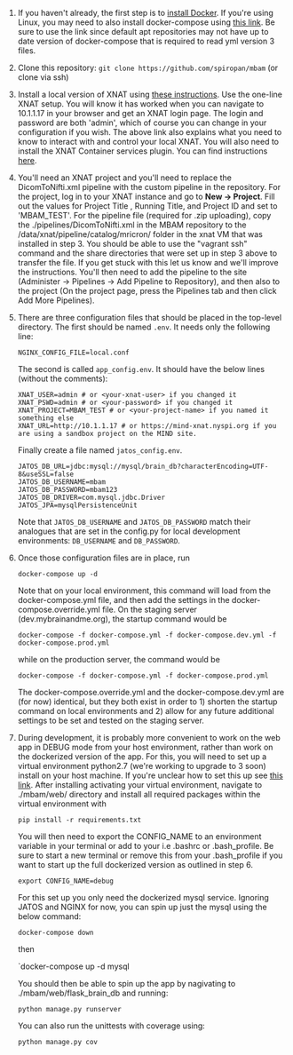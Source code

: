 1. If you haven't already, the first step is to [install Docker](https://docs.docker.com/install/). If you're using Linux,
   you may need to also install docker-compose using [this link](https://docs.docker.com/compose/install/). Be sure to use the link since
   default apt repositories may not have up to date version of docker-compose that is required to read yml version 3 files.

2. Clone this repository:
   `git clone https://github.com/spiropan/mbam`
   (or clone via ssh)

3. Install a local version of XNAT using [these instructions](https://wiki.xnat.org/display/XNAT17/Running+XNAT+in+a+Vagrant+Virtual+Machine).
   Use the one-line XNAT setup.  You will know it has worked when you can navigate to 10.1.1.17 in your browser and get an XNAT login page.
   The login and password are both 'admin', which of course you can change in your configuration if you wish.
   The above link also explains what you need to know to interact with and control your local XNAT. You will also need to install
   the XNAT Container services plugin. You can find instructions [here](https://github.com/MIND-NYSPI/xnat-cs-tutorial/blob/master/tutorial_part1.md#installing-the-container-service-plugin).

4. You'll need an XNAT project and you'll need to replace the DicomToNifti.xml pipeline with the custom pipeline in the repository.
   For the project, log in to your XNAT instance and go to **New -> Project**.  Fill out the values for Project Title , Running Title,
   and Project ID and set to 'MBAM_TEST'. For the pipeline file (required for .zip uploading), copy the ./pipelines/DicomToNifti.xml
   in the MBAM repository to the /data/xnat/pipeline/catalog/mricron/ folder in the xnat VM that was installed in step 3. You should be
   able to use the "vagrant ssh" command and the share directories that were set up in step 3 above to transfer the file. If you get
   stuck with this let us know and we'll improve the instructions. You'll then need to add the pipeline to the site
   (Administer -> Pipelines -> Add Pipeline to Repository), and then also to the project (On the project page, press the Pipelines
   tab and then click Add More Pipelines).

5. There are three configuration files that should be placed in the top-level directory.  The first should be named `.env`.  It needs
   only the following line:

   `NGINX_CONFIG_FILE=local.conf`

   The second is called `app_config.env`.  It should have the below lines (without the comments):

   ```
   XNAT_USER=admin # or <your-xnat-user> if you changed it
   XNAT_PSWD=admin # or <your-password> if you changed it
   XNAT_PROJECT=MBAM_TEST # or <your-project-name> if you named it something else
   XNAT_URL=http://10.1.1.17 # or https://mind-xnat.nyspi.org if you are using a sandbox project on the MIND site.
   ````

   Finally create a file named `jatos_config.env`.

   ```
   JATOS_DB_URL=jdbc:mysql://mysql/brain_db?characterEncoding=UTF-8&useSSL=false
   JATOS_DB_USERNAME=mbam
   JATOS_DB_PASSWORD=mbam123
   JATOS_DB_DRIVER=com.mysql.jdbc.Driver
   JATOS_JPA=mysqlPersistenceUnit
   ```

   Note that `JATOS_DB_USERNAME` and `JATOS_DB_PASSWORD` match their analogues that are set in the config.py for local development
   environments: `DB_USERNAME` and `DB_PASSWORD`.

6. Once those configuration files are in place, run

   `docker-compose up -d`

   Note that on your local environment, this command will load from the docker-compose.yml file, and then add the settings in the docker-compose.override.yml file. On the staging server (dev.mybrainandme.org), the startup command would be

   `docker-compose -f docker-compose.yml -f docker-compose.dev.yml -f docker-compose.prod.yml`

   while on the production server, the command would be

   `docker-compose -f docker-compose.yml -f docker-compose.prod.yml`

   The docker-compose.override.yml and the docker-compose.dev.yml are (for now) identical, but they both exist in order to 1) shorten the startup command on local environments and 2) allow for any future additional settings to be set and tested on the staging server.

7. During development, it is probably more convenient to work on the web app in DEBUG mode from your host environment, rather than work on the
   dockerized version of the app. For this, you will need to set up a virtual environment python2.7 (we're working to upgrade to 3 soon) install on your host
   machine. If you're unclear how to set this up see [this link](https://realpython.com/python-virtual-environments-a-primer/). After installing activating your
   virtual environment, navigate to ./mbam/web/ directory and install all required packages within the virtual environment with

   `pip install -r requirements.txt`

   You will then need to export the CONFIG_NAME to an environment variable in your terminal or add to your i.e .bashrc or .bash_profile. Be sure to start a new terminal
   or remove this from your .bash_profile if you want to start up the full dockerized version as outlined in step 6.

   `export CONFIG_NAME=debug`

   For this set up you only need the dockerized mysql service. Ignoring JATOS and NGINX for now, you can spin up just the mysql using the below command:

   `docker-compose down`

   then

   `docker-compose up -d mysql

   You should then be able to spin up the app by nagivating to ./mbam/web/flask_brain_db and running:

   `python manage.py runserver`

   You can also run the unittests with coverage using:

   `python manage.py cov`

